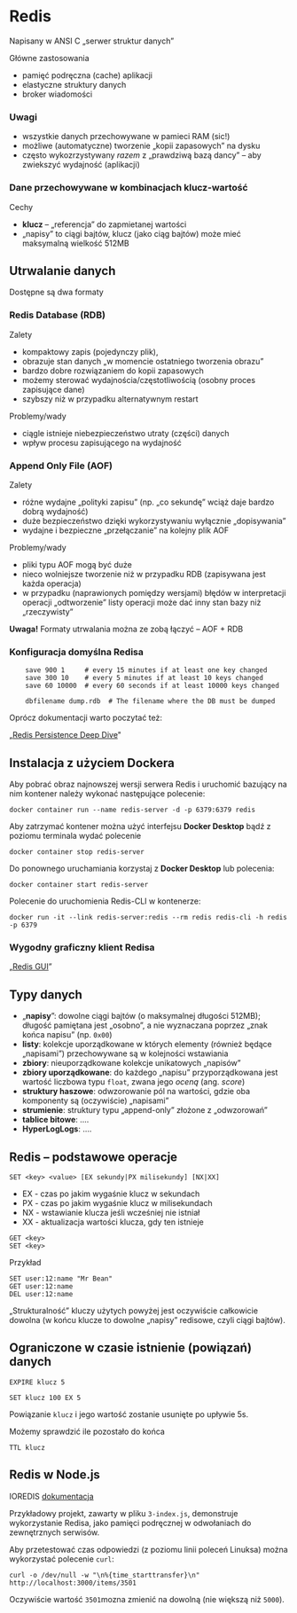 # Redis

Napisany w ANSI C „serwer struktur danych”

Główne zastosowania

- pamięć podręczna (cache) aplikacji
- elastyczne struktury danych
- broker wiadomości

### Uwagi

- wszystkie danych przechowywane w pamieci RAM (sic!)
- możliwe (automatyczne) tworzenie „kopii zapasowych” na dysku
- często wykozrzystywany _razem_ z „prawdziwą bazą dancy” – aby zwiekszyć wydajność (aplikacji)

### Dane przechowywane w kombinacjach klucz-wartość

Cechy

- __klucz__ – „referencja” do zapmietanej wartości
- „napisy” to ciągi bajtów, klucz (jako ciąg bajtów) może mieć maksymalną wielkość 512MB

## Utrwalanie danych

Dostępne są dwa formaty

### Redis Database (RDB)

Zalety

- kompaktowy zapis (pojedynczy plik),
- obrazuje stan danych „w momencie ostatniego tworzenia obrazu”
- bardzo dobre rozwiązaniem do kopii zapasowych
- możemy sterować wydajnościa/częstotliwością (osobny proces zapisujące dane)
- szybszy niż w przypadku alternatywnym restart

Problemy/wady

- ciągle istnieje niebezpieczeństwo utraty (części) danych
- wpływ procesu zapisującego na wydajność

### Append Only File (AOF)

Zalety

- różne wydajne „polityki zapisu” (np. „co sekundę” wciąż daje bardzo dobrą wydajność)
- duże bezpieczeństwo dzięki wykorzystywaniu wyłącznie „dopisywania”
- wydajne i bezpieczne „przełączanie” na kolejny plik AOF

Problemy/wady

- pliki typu AOF mogą być duże
- nieco wolniejsze tworzenie niż w przypadku RDB (zapisywana jest każda operacja)
- w przypadku (naprawionych pomiędzy wersjami) błędów w interpretacji operacji „odtworzenie” listy operacji może dać inny stan bazy niż „rzeczywisty”

__Uwaga!__ Formaty utrwalania można ze zobą łączyć – AOF + RDB

### Konfiguracja domyślna Redisa

```
    save 900 1     # every 15 minutes if at least one key changed
    save 300 10    # every 5 minutes if at least 10 keys changed
    save 60 10000  # every 60 seconds if at least 10000 keys changed

    dbfilename dump.rdb  # The filename where the DB must be dumped
```
Oprócz dokumentacji warto poczytać też:

„[Redis Persistence Deep Dive](https://www.memurai.com/blog/redis-persistence-deep-dive)"

## Instalacja z użyciem Dockera

Aby pobrać obraz najnowszej wersji serwera Redis i uruchomić bazujący na nim kontener
należy wykonać następujące polecenie:

```
docker container run --name redis-server -d -p 6379:6379 redis
```

Aby zatrzymać kontener można użyć interfejsu __Docker Desktop__ bądź z poziomu terminala wydać polecenie

```
docker container stop redis-server
```

Do ponownego uruchamiania korzystaj z __Docker Desktop__ lub polecenia:

```
docker container start redis-server
```

Polecenie do uruchomienia Redis-CLI w kontenerze:

```
docker run -it --link redis-server:redis --rm redis redis-cli -h redis -p 6379
```
### Wygodny graficzny klient Redisa

„[Redis GUI](https://github.com/ekvedaras/redis-gui)”


## Typy danych

- „__napisy__”: dowolne ciągi bajtów (o maksymalnej długości 512MB); długość pamiętana jest „osobno”, a nie wyznaczana poprzez „znak końca napisu” (np. `0x00`)
- __listy__: kolekcje uporządkowane w których elementy (również będące „napisami”) przechowywane są w kolejności wstawiania
- __zbiory__: nieuporządkowane kolekcje unikatowych „napisów”
- __zbiory uporządkowane__: do każdego „napisu” przyporządkowana jest wartość liczbowa typu `float`, zwana jego _oceną_ (ang. _score_)
- __struktury haszowe__: odwzorowanie pól na wartości, gdzie oba komponenty są (oczywiście) „napisami”
- __strumienie__: struktury typu „append-only” złożone z „odwzorowań”
- __tablice bitowe__: ....
- __HyperLogLogs__: ....


## Redis – podstawowe operacje

```
SET <key> <value> [EX sekundy|PX milisekundy] [NX|XX]
```

- EX - czas po jakim wygaśnie klucz w sekundach
- PX - czas po jakim wygaśnie klucz w milisekundach
- NX - wstawianie klucza jeśli wcześniej nie istniał
- XX - aktualizacja wartości klucza, gdy ten istnieje

```
GET <key>
SET <key>
```

Przykład

```
SET user:12:name "Mr Bean"
GET user:12:name
DEL user:12:name
```

„Strukturalność” kluczy użytych powyżej jest oczywiście całkowicie dowolna (w końcu klucze to dowolne „napisy” redisowe, czyli ciągi bajtów).

## Ograniczone w czasie istnienie (powiązań) danych

```
EXPIRE klucz 5
```

```
SET klucz 100 EX 5
```

Powiązanie `klucz` i jego wartość zostanie usunięte po upływie 5s.

Możemy sprawdzić ile pozostało do końca

```
TTL klucz
```

## Redis w Node.js

IOREDIS [dokumentacja](https://github.com/luin/ioredis)

Przykładowy projekt, zawarty w pliku `3-index.js`, demonstruje wykorzystanie Redisa, jako pamięci podręcznej w odwołaniach do zewnętrznych serwisów.

Aby przetestować czas odpowiedzi (z poziomu linii poleceń Linuksa) można wykorzystać polecenie `curl`:


```
curl -o /dev/null -w "\n%{time_starttransfer}\n" http://localhost:3000/items/3501
```

Oczywiście wartość `3501`mozna zmienić na dowolną (nie większą niż `5000`).
